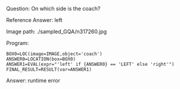 Question: On which side is the coach?

Reference Answer: left

Image path: ./sampled_GQA/n317260.jpg

Program:

```
BOX0=LOC(image=IMAGE,object='coach')
ANSWER0=LOCATION(box=BOX0)
ANSWER1=EVAL(expr="'left' if {ANSWER0} == 'LEFT' else 'right'")
FINAL_RESULT=RESULT(var=ANSWER1)
```
Answer: runtime error

